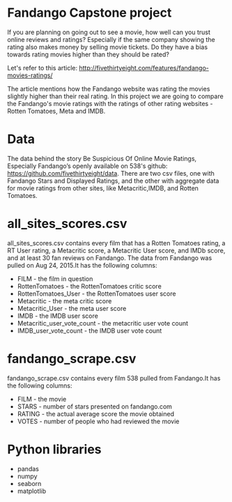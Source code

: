 
# Fandango Capstone project

If you are planning on going out to see a movie, how well can you trust online reviews and ratings? Especially if the same company showing the rating also makes money by selling movie tickets. Do they have a bias towards rating movies higher than they should be rated?

Let's refer to this article: http://fivethirtyeight.com/features/fandango-movies-ratings/

The article mentions how the Fandango website was rating the movies slightly higher than their real rating. In this project we are going to compare the Fandango's movie ratings with the ratings of other rating websites - Rotten Tomatoes, Meta and IMDB.

# Data

The data behind the story Be Suspicious Of Online Movie Ratings, Especially Fandango’s openly available on 538's github: https://github.com/fivethirtyeight/data. There are two csv files, one with Fandango Stars and Displayed Ratings, and the other with aggregate data for movie ratings from other sites, like Metacritic,IMDB, and Rotten Tomatoes.

# all_sites_scores.csv

all_sites_scores.csv contains every film that has a Rotten Tomatoes rating, a RT User rating, a Metacritic score, a Metacritic User score, and IMDb score, and at least 30 fan reviews on Fandango. The data from Fandango was pulled on Aug 24, 2015.It has the following columns:

- FILM - the film in question
- RottenTomatoes - the RottenTomatoes critic score
- RottenTomatoes_User - the RottenTomatoes user score
- Metacritic - the meta critic score
- Metacritic_User - the meta user score
- IMDB - the IMDB user score
- Metacritic_user_vote_count - the metacritic user vote count 
- IMDB_user_vote_count - the IMDB user vote count

# fandango_scrape.csv

fandango_scrape.csv contains every film 538 pulled from Fandango.It has the following columns:

- FILM - the movie
- STARS - number of stars presented on fandango.com
- RATING - the actual average score the movie obtained
- VOTES - number of people who had reviewed the movie


# Python libraries

- pandas
- numpy
- seaborn
- matplotlib







